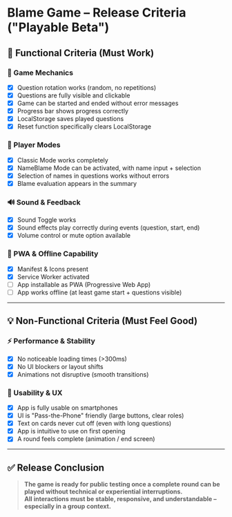 # Blame Game – Release Criteria ("Playable Beta")

## 🎯 Functional Criteria (Must Work)

### 🎲 Game Mechanics
- [x] Question rotation works (random, no repetitions)
- [x] Questions are fully visible and clickable
- [x] Game can be started and ended without error messages
- [x] Progress bar shows progress correctly
- [x] LocalStorage saves played questions
- [x] Reset function specifically clears LocalStorage

### 👥 Player Modes
- [x] Classic Mode works completely
- [x] NameBlame Mode can be activated, with name input + selection
- [x] Selection of names in questions works without errors
- [x] Blame evaluation appears in the summary

### 🔊 Sound & Feedback
- [x] Sound Toggle works
- [x] Sound effects play correctly during events (question, start, end)
- [x] Volume control or mute option available

### 💾 PWA & Offline Capability
- [x] Manifest & Icons present
- [x] Service Worker activated
- [ ] App installable as PWA (Progressive Web App)
- [ ] App works offline (at least game start + questions visible)

---

## 💡 Non-Functional Criteria (Must Feel Good)

### ⚡ Performance & Stability
- [x] No noticeable loading times (>300ms)
- [x] No UI blockers or layout shifts
- [x] Animations not disruptive (smooth transitions)

### 📱 Usability & UX
- [x] App is fully usable on smartphones
- [x] UI is "Pass-the-Phone" friendly (large buttons, clear roles)
- [x] Text on cards never cut off (even with long questions)
- [x] App is intuitive to use on first opening
- [x] A round feels complete (animation / end screen)

---

## ✅ Release Conclusion

> **The game is ready for public testing once a complete round can be played without technical or experiential interruptions.**  
> **All interactions must be stable, responsive, and understandable – especially in a group context.**

